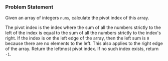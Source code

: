 ### Problem Statement

Given an array of integers `nums`, calculate the pivot index of this array.

The pivot index is the index where the sum of all the numbers strictly to the left of the index is equal to the sum of all the numbers strictly to the index's right.
If the index is on the left edge of the array, then the left sum is `0` because there are no elements to the left. This also applies to the right edge of the array.
Return the leftmost pivot index. If no such index exists, return `-1`.

